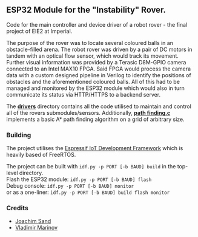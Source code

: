 ## ESP32 Module for the "Instability" Rover. 
Code for the main controller and device driver of a robot rover - the final project of EIE2 at Imperial.  

The purpose of the rover was to locate several coloured balls in an obstacle-filled arena.  The robot rover was driven by a pair of DC motors in tandem with an optical flow sensor, which would track its movement. Further visual information was provided by a Terasic D8M-GPIO camera connected to an Intel MAX10 FPGA. Said FPGA would process the camera data with a custom designed pipeline in Verilog to identify the positions of obstacles and the aforementioned coloured balls. All of this had to be managed and monitored by the ESP32 module which would also in turn communicate its status via HTTP/HTTPS to a backend server. 

The [**drivers**](main/drivers/) directory contains all the code utilised to maintain and control all of the rovers submodules/sensors. Additionally, [**path finding.c**](main/drivers/pathfinding.c) implements a basic A* path finding algorithm on a grid of arbitrary size.


### Building
The project utilises the [Espressif IoT Development Framework](https://docs.espressif.com/projects/esp-idf/en/latest/esp32/get-started/index.html) which is heavily based of FreeRTOS.

The project can be built with `idf.py -p PORT [-b BAUD] build` in the top-level directory.  
Flash the ESP32 module: `idf.py -p PORT [-b BAUD] flash`  
Debug console: `idf.py -p PORT [-b BAUD] monitor`  
or as a one-liner: `idf.py -p PORT [-b BAUD] build flash monitor`  

### Credits
- [Joachim Sand](https://github.com/JoachimSand)
- [Vladimir Marinov](https://github.com/VladiMarinov)

